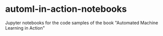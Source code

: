 # automl-in-action-notebooks
Jupyter notebooks for the code samples of the book "Automated Machine Learning in Action"
